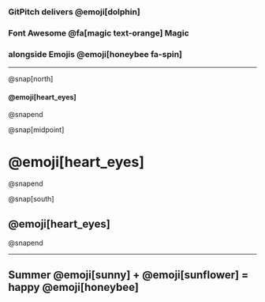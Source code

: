 
### GitPitch delivers @emoji[dolphin]
### Font Awesome @fa[magic text-orange] Magic
### alongside Emojis @emoji[honeybee fa-spin]

---

@snap[north]
#### @emoji[heart_eyes]
@snapend

@snap[midpoint]
# @emoji[heart_eyes]
@snapend

@snap[south]
## @emoji[heart_eyes]
@snapend

---

## Summer @emoji[sunny] + @emoji[sunflower] = happy @emoji[honeybee]


